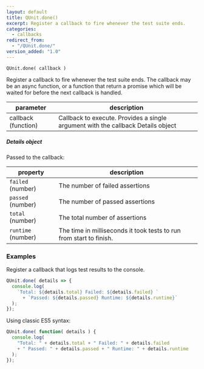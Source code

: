 ```yaml
---
layout: default
title: QUnit.done()
excerpt: Register a callback to fire whenever the test suite ends.
categories:
  - callbacks
redirect_from:
  - "/QUnit.done/"
version_added: "1.0"
---
```


`QUnit.done( callback )`

Register a callback to fire whenever the test suite ends. The callback may be an async function, or a function that return a promise which will be waited for before the next callback is handled.

| parameter | description |
|-----------|-------------|
| callback (function) | Callback to execute. Provides a single argument with the callback Details object |

##### Details object

Passed to the callback:

| property | description |
|-----------|-------------|
| `failed` (number) | The number of failed assertions |
| `passed` (number) | The number of passed assertions |
| `total` (number) | The total number of assertions |
| `runtime` (number) | The time in milliseconds it took tests to run from start to finish. |

### Examples

Register a callback that logs test results to the console.

```js
QUnit.done( details => {
  console.log(
    `Total: ${details.total} Failed: ${details.failed} `
      + `Passed: ${details.passed} Runtime: ${details.runtime}`
  );
});
```

Using classic ES5 syntax:

```js
QUnit.done( function( details ) {
  console.log(
    "Total: " + details.total + " Failed: " + details.failed
    + " Passed: " + details.passed + " Runtime: " + details.runtime
  );
});
```

